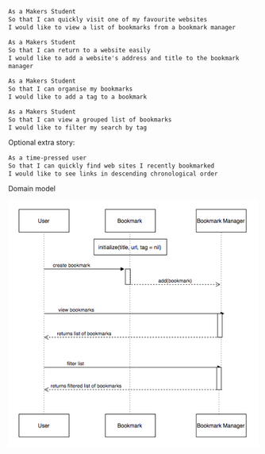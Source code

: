 ```
As a Makers Student
So that I can quickly visit one of my favourite websites
I would like to view a list of bookmarks from a bookmark manager
```
```
As a Makers Student
So that I can return to a website easily
I would like to add a website's address and title to the bookmark manager
```
```
As a Makers Student
So that I can organise my bookmarks
I would like to add a tag to a bookmark
```
```
As a Makers Student
So that I can view a grouped list of bookmarks
I would like to filter my search by tag
```
Optional extra story:
```
As a time-pressed user
So that I can quickly find web sites I recently bookmarked
I would like to see links in descending chronological order
```
Domain model

![Alt text](https://github.com/JessicaBarclay/bookmark_manager/blob/master/domain_model/sequence_diagram.png "sequence_diagram")
